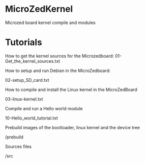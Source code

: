 MicroZedKernel
==============

Microzed board kernel compile and modules

Tutorials
=========

How to get the kernel sources for the Microzedboard:
  01-Get_the_kernel_sources.txt
  
How to setup and run Debian in the MicroZedboard:  

  02-setup_SD_card.txt
  
How to compile and install the Linux kernel in the MicroZedBoard  
  
  03-linux-kernel.txt
  
Compile and run a Hello world module

  10-Hello_world_tutorial.txt

Prebuild images of the bootloader, linux kernel and the device tree

  /prebuild
  
Sources files

  /src
